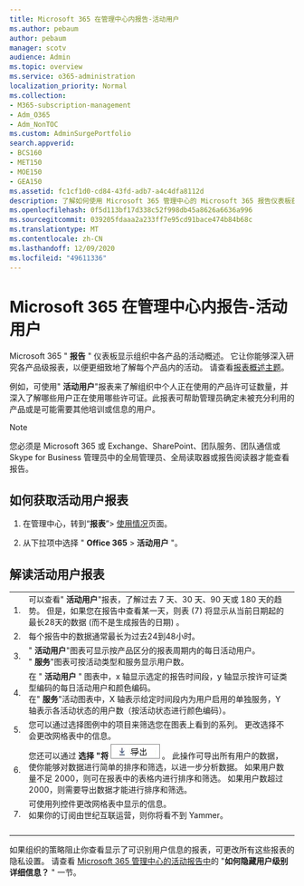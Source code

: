 ```yaml
---
title: Microsoft 365 在管理中心内报告-活动用户
ms.author: pebaum
author: pebaum
manager: scotv
audience: Admin
ms.topic: overview
ms.service: o365-administration
localization_priority: Normal
ms.collection:
- M365-subscription-management
- Adm_O365
- Adm_NonTOC
ms.custom: AdminSurgePortfolio
search.appverid:
- BCS160
- MET150
- MOE150
- GEA150
ms.assetid: fc1cf1d0-cd84-43fd-adb7-a4c4dfa8112d
description: 了解如何使用 Microsoft 365 管理中心的 Microsoft 365 报告仪表板获取活动用户报告，并了解使用了多少产品许可证。
ms.openlocfilehash: 0f5d113bf17d338c52f998db45a8626a6636a996
ms.sourcegitcommit: 039205fdaaa2a233ff7e95cd91bace474b84b68c
ms.translationtype: MT
ms.contentlocale: zh-CN
ms.lasthandoff: 12/09/2020
ms.locfileid: "49611336"
---
```

# <a name="microsoft-365-reports-in-the-admin-center---active-users"></a>Microsoft 365 在管理中心内报告-活动用户

Microsoft 365 " **报告** " 仪表板显示组织中各产品的活动概述。 它让你能够深入研究各产品级报表，以便更细致地了解每个产品内的活动。 请查看[报表概述主题](activity-reports.md)。
  
例如，可使用" **活动用户**"报表来了解组织中个人正在使用的产品许可证数量，并深入了解哪些用户正在使用哪些许可证。此报表可帮助管理员确定未被充分利用的产品或是可能需要其他培训或信息的用户。 
  
> [!NOTE]
> 您必须是 Microsoft 365 或 Exchange、SharePoint、团队服务、团队通信或 Skype for Business 管理员中的全局管理员、全局读取器或报告阅读器才能查看报告。  

## <a name="how-to-get-to-the-active-users-report"></a>如何获取活动用户报表

1. 在管理中心，转到“**报表**”\> <a href="https://go.microsoft.com/fwlink/p/?linkid=2074756" target="_blank">使用情况</a>页面。

2. 从下拉项中选择 " **Office 365** \> **活动用户** "。 

## <a name="interpret-the-active-users-report"></a>解读活动用户报表

  
|||
|:-----|:-----|
|1.  <br/> |可以查看" **活动用户**"报表，了解过去 7 天、30 天、90 天或 180 天的趋势。 但是，如果您在报告中查看某一天，则表 (7) 将显示从当前日期起的最长28天的数据 (而不是生成报告的日期) 。  <br/> |
|2.  <br/> |每个报告中的数据通常最长为过去24到48小时。  <br/> |
|3.  <br/> |" **活动用户**"图表可显示按产品区分的报表周期内的每日活动用户。  <br/> " **服务**"图表可按活动类型和服务显示用户数。  <br/> |
|4.  <br/> | 在 " **活动用户** " 图表中，x 轴显示选定的报告时间段，y 轴显示按许可证类型编码的每日活动用户和颜色编码。  <br/>  在" **服务**"活动图表中，X 轴表示给定时间段内为用户启用的单独服务，Y 轴表示各活动状态的用户数（按活动状态进行颜色编码）。  <br/> |
|5.  <br/> |您可以通过选择图例中的项目来筛选您在图表上看到的系列。 更改选择不会更改网格表中的信息。  <br/> |
|6.  <br/> |您还可以通过 **选择 "将** ![ 数据导出到 excel 文件" 链接，将报告数据导出到 excel .csv 文件中 ](../../media/816a224b-6ca7-4967-a135-4f6427f64dc8.JPG) 。 此操作可导出所有用户的数据，使你能够对数据进行简单的排序和筛选，以进一步分析数据。 如果用户数量不足 2000，则可在报表中的表格内进行排序和筛选。 如果用户数超过 2000，则需要导出数据才能进行排序和筛选。  <br/> |
|7.  <br/> |可使用列控件更改网格表中显示的信息。  <br/> 如果你的订阅由世纪互联运营，则你将看不到 Yammer。 <br/> <br/> |
|||

如果组织的策略阻止你查看显示了可识别用户信息的报表，可更改所有这些报表的隐私设置。 请查看 [Microsoft 365 管理中心的活动报告中](activity-reports.md)的 "**如何隐藏用户级别详细信息？** " 一节。  
